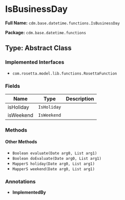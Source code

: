 # IsBusinessDay

**Full Name:** `cdm.base.datetime.functions.IsBusinessDay`

**Package:** `cdm.base.datetime.functions`

## Type: Abstract Class

### Implemented Interfaces

- `com.rosetta.model.lib.functions.RosettaFunction`

### Fields

| Name | Type | Description |
|------|------|-------------|
| isHoliday | `IsHoliday` |  |
| isWeekend | `IsWeekend` |  |

### Methods

#### Other Methods

- `Boolean evaluate(Date arg0, List arg1)`
- `Boolean doEvaluate(Date arg0, List arg1)`
- `MapperS holiday(Date arg0, List arg1)`
- `MapperS weekend(Date arg0, List arg1)`

### Annotations

- **ImplementedBy**

